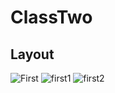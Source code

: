 # ClassTwo
## Layout
![First](https://user-images.githubusercontent.com/53407160/92406208-429a1900-f159-11ea-8512-9e036decdc32.PNG)
![first1](https://user-images.githubusercontent.com/53407160/92406211-43cb4600-f159-11ea-9e5e-e32c26940d9a.PNG)
![first2](https://user-images.githubusercontent.com/53407160/92406213-4463dc80-f159-11ea-8c2a-e4d005bb41a0.PNG)

